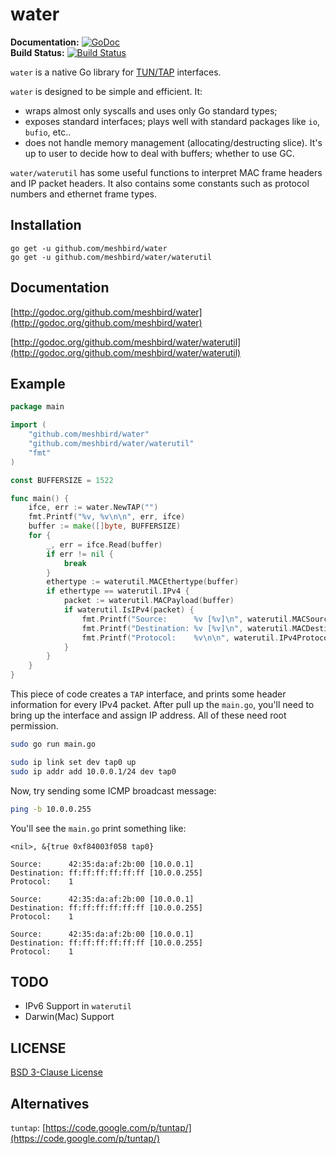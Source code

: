 # water
**Documentation:** [![GoDoc](https://godoc.org/github.com/meshbird/water/github?status.svg)](https://godoc.org/github.com/meshbird/water)  
**Build Status:** [![Build Status](https://travis-ci.org/meshbird/water.svg)](https://travis-ci.org/meshbird/water)

`water` is a native Go library for [TUN/TAP](http://en.wikipedia.org/wiki/TUN/TAP) interfaces.

`water` is designed to be simple and efficient. It:

* wraps almost only syscalls and uses only Go standard types;
* exposes standard interfaces; plays well with standard packages like `io`, `bufio`, etc..
* does not handle memory management (allocating/destructing slice). It's up to user to decide how to deal with buffers; whether to use GC.

`water/waterutil` has some useful functions to interpret MAC frame headers and IP packet headers. It also contains some constants such as protocol numbers and ethernet frame types.

## Installation
```
go get -u github.com/meshbird/water
go get -u github.com/meshbird/water/waterutil
```

## Documentation
[http://godoc.org/github.com/meshbird/water](http://godoc.org/github.com/meshbird/water)

[http://godoc.org/github.com/meshbird/water/waterutil](http://godoc.org/github.com/meshbird/water/waterutil)

## Example

```go
package main

import (
	"github.com/meshbird/water"
	"github.com/meshbird/water/waterutil"
	"fmt"
)

const BUFFERSIZE = 1522

func main() {
	ifce, err := water.NewTAP("")
	fmt.Printf("%v, %v\n\n", err, ifce)
	buffer := make([]byte, BUFFERSIZE)
	for {
		_, err = ifce.Read(buffer)
		if err != nil {
			break
		}
		ethertype := waterutil.MACEthertype(buffer)
		if ethertype == waterutil.IPv4 {
			packet := waterutil.MACPayload(buffer)
			if waterutil.IsIPv4(packet) {
				fmt.Printf("Source:      %v [%v]\n", waterutil.MACSource(buffer), waterutil.IPv4Source(packet))
				fmt.Printf("Destination: %v [%v]\n", waterutil.MACDestination(buffer), waterutil.IPv4Destination(packet))
				fmt.Printf("Protocol:    %v\n\n", waterutil.IPv4Protocol(packet))
			}
		}
	}
}
```

This piece of code creates a `TAP` interface, and prints some header information for every IPv4 packet. After pull up the `main.go`, you'll need to bring up the interface and assign IP address. All of these need root permission.

```bash
sudo go run main.go
```

```bash
sudo ip link set dev tap0 up
sudo ip addr add 10.0.0.1/24 dev tap0
```

Now, try sending some ICMP broadcast message:
```bash
ping -b 10.0.0.255
```

You'll see the `main.go` print something like:
```
<nil>, &{true 0xf84003f058 tap0}

Source:      42:35:da:af:2b:00 [10.0.0.1]
Destination: ff:ff:ff:ff:ff:ff [10.0.0.255]
Protocol:    1

Source:      42:35:da:af:2b:00 [10.0.0.1]
Destination: ff:ff:ff:ff:ff:ff [10.0.0.255]
Protocol:    1

Source:      42:35:da:af:2b:00 [10.0.0.1]
Destination: ff:ff:ff:ff:ff:ff [10.0.0.255]
Protocol:    1
```

## TODO
* IPv6 Support in `waterutil`
* Darwin(Mac) Support

## LICENSE
[BSD 3-Clause License](http://opensource.org/licenses/BSD-3-Clause)

## Alternatives
`tuntap`: [https://code.google.com/p/tuntap/](https://code.google.com/p/tuntap/)
